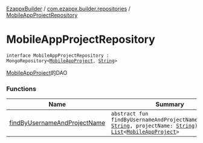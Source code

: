 [EzappxBuilder](../../index.md) / [com.ezappx.builder.repositories](../index.md) / [MobileAppProjectRepository](./index.md)

# MobileAppProjectRepository

`interface MobileAppProjectRepository : MongoRepository<`[`MobileAppProject`](../../com.ezappx.builder.models/-mobile-app-project/index.md)`, `[`String`](https://kotlinlang.org/api/latest/jvm/stdlib/kotlin/-string/index.html)`>`

[MobileAppProject](../../com.ezappx.builder.models/-mobile-app-project/index.md)的DAO

### Functions

| Name | Summary |
|---|---|
| [findByUsernameAndProjectName](find-by-username-and-project-name.md) | `abstract fun findByUsernameAndProjectName(username: `[`String`](https://kotlinlang.org/api/latest/jvm/stdlib/kotlin/-string/index.html)`, projectName: `[`String`](https://kotlinlang.org/api/latest/jvm/stdlib/kotlin/-string/index.html)`): `[`List`](https://kotlinlang.org/api/latest/jvm/stdlib/kotlin.collections/-list/index.html)`<`[`MobileAppProject`](../../com.ezappx.builder.models/-mobile-app-project/index.md)`>` |
